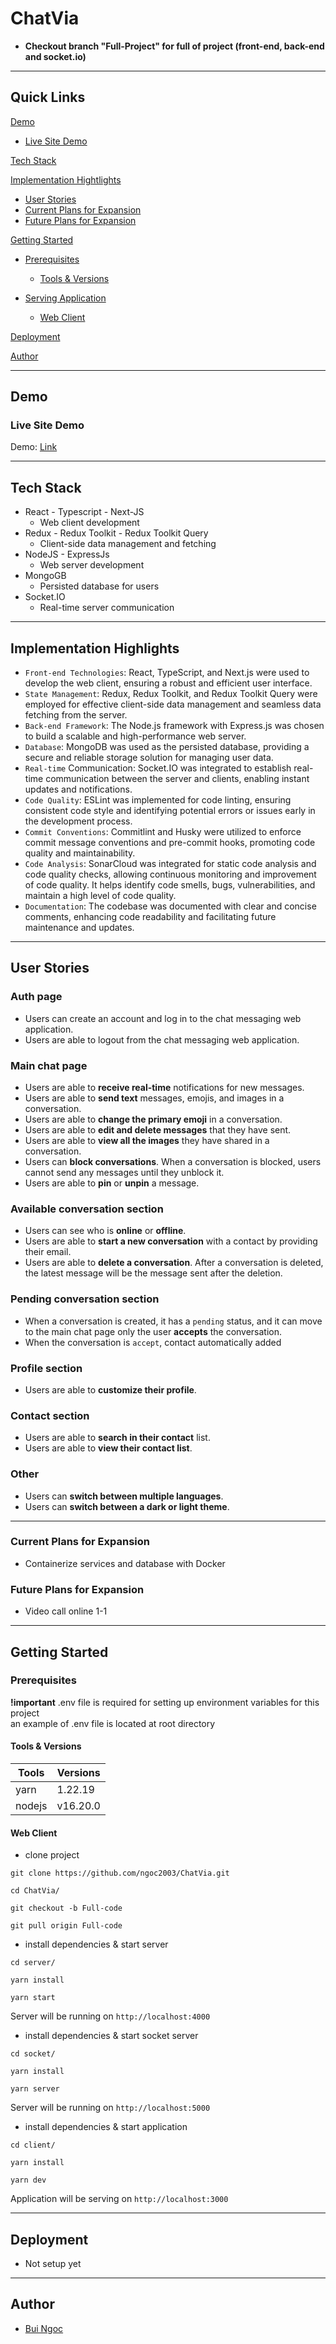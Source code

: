 # ChatVia

- **Checkout branch "Full-Project" for full of project (front-end, back-end and socket.io)**

---

## Quick Links

[Demo](#demo)

- [Live Site Demo](#live-site-demo)
<!-- - [Video Demo](#video-demo) -->

[Tech Stack](#tech-stack)

[Implementation Hightlights](#implementation-highlights)

- [User Stories](#user-stories)
- [Current Plans for Expansion](#current-plans-for-expansion)
- [Future Plans for Expansion](#future-plans-for-expansion)

[Getting Started](#getting-started)

- [Prerequisites](#prerequisites)

  - [Tools & Versions](#tools-&-versions)

- [Serving Application](#serving-application)

  - [Web Client](#web-client)

[Deployment](#deployment)

[Author](#author)

---

## Demo

### Live Site Demo

Demo: [Link](https://chat-via-web.vercel.app/)

<!-- ### Video Demo -->

<!-- ![demogif](https://github.com/yuchiu/netflix-clone/blob/master/netflix-clone-optimize-gif-demo.gif) -->

---

## Tech Stack

- React - Typescript - Next-JS
  - Web client development
- Redux - Redux Toolkit - Redux Toolkit Query
  - Client-side data management and fetching
- NodeJS - ExpressJs
  - Web server development
- MongoGB
  - Persisted database for users
- Socket.IO
  - Real-time server communication

---

## Implementation Highlights

- `Front-end Technologies`: React, TypeScript, and Next.js were used to develop the web client, ensuring a robust and efficient user interface.
- `State Management`: Redux, Redux Toolkit, and Redux Toolkit Query were employed for effective client-side data management and seamless data fetching from the server.
- `Back-end Framework`: The Node.js framework with Express.js was chosen to build a scalable and high-performance web server.
- `Database`: MongoDB was used as the persisted database, providing a secure and reliable storage solution for managing user data.
- `Real-time` Communication: Socket.IO was integrated to establish real-time communication between the server and clients, enabling instant updates and notifications.
- `Code Quality`: ESLint was implemented for code linting, ensuring consistent code style and identifying potential errors or issues early in the development process.
- `Commit Conventions`: Commitlint and Husky were utilized to enforce commit message conventions and pre-commit hooks, promoting code quality and maintainability.
- `Code Analysis`: SonarCloud was integrated for static code analysis and code quality checks, allowing continuous monitoring and improvement of code quality. It helps identify code smells, bugs, vulnerabilities, and maintain a high level of code quality.
- `Documentation`: The codebase was documented with clear and concise comments, enhancing code readability and facilitating future maintenance and updates.

---

## User Stories

### Auth page

- Users can create an account and log in to the chat messaging web application.
- Users are able to logout from the chat messaging web application.

### Main chat page

- Users are able to **receive real-time** notifications for new messages.
- Users are able to **send text** messages, emojis, and images in a conversation.
- Users are able to **change the primary emoji** in a conversation.
- Users are able to **edit and delete messages** that they have sent.
- Users are able to **view all the images** they have shared in a conversation.
- Users can **block conversations**. When a conversation is blocked, users cannot send any messages until they unblock it.
- Users are able to **pin** or **unpin** a message.

### Available conversation section

- Users can see who is **online** or **offline**.
- Users are able to **start a new conversation** with a contact by providing their email.
- Users are able to **delete a conversation**. After a conversation is deleted, the latest message will be the message sent after the deletion.

### Pending conversation section

- When a conversation is created, it has a `pending` status, and it can move to the main chat page only the user **accepts** the conversation.
- When the conversation is `accept`, contact automatically added

### Profile section

- Users are able to **customize their profile**.

### Contact section

- Users are able to **search in their contact** list.
- Users are able to **view their contact list**.

### Other

- Users can **switch between multiple languages**.
- Users can **switch between a dark or light theme**.

---

### Current Plans for Expansion

- Containerize services and database with Docker

### Future Plans for Expansion

- Video call online 1-1

---

## Getting Started

### Prerequisites

**!important** .env file is required for setting up environment variables for this project  
 an example of .env file is located at root directory

#### Tools & Versions

| Tools  | Versions |
| ------ | -------- |
| yarn   | 1.22.19  |
| nodejs | v16.20.0 |

#### Web Client

- clone project

```terminal
git clone https://github.com/ngoc2003/ChatVia.git

cd ChatVia/

git checkout -b Full-code

git pull origin Full-code
```

- install dependencies & start server

```terminal
cd server/

yarn install

yarn start
```

Server will be running on `http://localhost:4000`

- install dependencies & start socket server

```terminal
cd socket/

yarn install

yarn server
```

Server will be running on `http://localhost:5000`

- install dependencies & start application

```terminal
cd client/

yarn install

yarn dev
```

Application will be serving on `http://localhost:3000`

---

## Deployment

- Not setup yet

---

## Author

- [Bui Ngoc](https://www.facebook.com/Bui.Ngoc.1302/)
